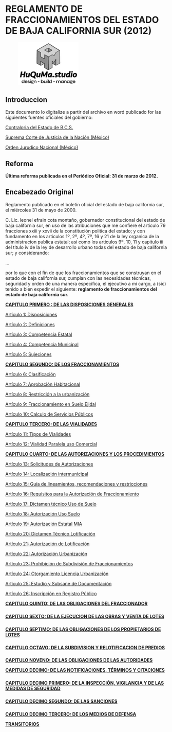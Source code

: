 # REGLAMENTO DE FRACCIONAMIENTOS DEL ESTADO DE BAJA CALIFORNIA SUR (2012)

<figure><picture><source srcset=".gitbook/assets/New Logo HuQuMa Studio Vertical W.png" media="(prefers-color-scheme: dark)"><img src=".gitbook/assets/New Logo HuQuMa Studio Vertical.png" alt="" width="188"></picture><figcaption></figcaption></figure>

## Introduccion

Este documento lo digitalize a partir del archivo en word publicado for las siguientes fuentes oficiales del gobierno:

[Contraloria del Estado de B.C.S.](https://contraloria.bcs.gob.mx/wp-content/uploads/Reglamento-de-Fraccionamientos-de-Baja-California-Sur.pdf)

[Suprema Corte de Justicia de la Nación (México)](https://bj.scjn.gob.mx/doc/legislacion/etKr8HMB1tiV43eLqJN4/%22Zona%20urbana%20ejidal%22)

[Orden Jurudico Nacional (México)](http://www.ordenjuridico.gob.mx/Documentos/Estatal/Baja%20California%20Sur/wo120362.pdf)

## Reforma

**Última reforma publicada en el Periódico Oficial: 31 de marzo de 2012.**

## Encabezado Original

Reglamento publicado en el boletín oficial del estado de baja california sur, el miércoles 31 de mayo de 2000.

C. Lic. leonel efrain cota montaño, gobernador constitucional del estado de baja california sur, en uso de las atribuciones que me confiere el artículo 79 fracciones xxiii y xxvii de la constitución politica del estado; y con fundamento en los articulos 1º, 2º, 4º, 7º, 16 y 21 de la ley organica de la administracion publica estatal; asi como los articulos 9º, 10, 11 y capitulo iii del titulo iv de la ley de desarrollo urbano todas del estado de baja california sur; y considerando:

...

por lo que con el fin de que los fraccionamientos que se construyan en el estado de baja california sur, cumplan con las necesidades técnicas, seguridad y orden de una manera especifica, el ejecutivo a mi cargo, a (sic) tenido a bien expedir el siguiente: **reglamento de fraccionamientos del estado de baja california sur.**

[**CAPITULO PRIMERO : DE LAS DISPOSICIONES GENERALES**](capitulo-1ero.-disposiciones-generales/)

[Artículo 1: Disposiciones](capitulo-1ero.-disposiciones-generales/articulo-1-disposiciones.md)

[Artículo 2: Definiciones](capitulo-1ero.-disposiciones-generales/articulo-2-definiciones.md)

[Artículo 3: Competencia Estatal](capitulo-1ero.-disposiciones-generales/articulo-3-competencia-estatal.md)

[Artículo 4: Competencia Municipal](capitulo-1ero.-disposiciones-generales/articulo-4-competencia-municipal.md)

[Artículo 5: Sujeciones](capitulo-1ero.-disposiciones-generales/articulo-5-sujeciones.md)

[**CAPITULO SEGUNDO: DE LOS FRACCIONAMIENTOS**](https://hugo-quintero.gitbook.io/reglamento-fraccionamientos-bcs-2012/capitulo-2do.-de-los-fraccionamientos)

[Artículo 6: Clasificación](capitulo-2do.-de-los-fraccionamientos/articulo-6-clasificacion.md)

[Artículo 7: Aprobación Habitacional](capitulo-2do.-de-los-fraccionamientos/articulo-7-aprobacion-habitacional.md)

[Artículo 8: Restricción a la urbanización](capitulo-2do.-de-los-fraccionamientos/articulo-8-restriccion-a-la-urbanizacion.md)

[Artículo 9: Fraccionamiento en Suelo Ejidal](capitulo-2do.-de-los-fraccionamientos/articulo-9-fraccionamiento-en-suelo-ejidal.md)

[Artículo 10: Calculo de Servicios Públicos](capitulo-2do.-de-los-fraccionamientos/articulo-10-calculo-de-servicios-publicos.md)

[**CAPITULO TERCERO: DE LAS VIALIDADES**](https://hugo-quintero.gitbook.io/reglamento-fraccionamientos-bcs-2012/capitulo-3ro.-de-las-vialidades)

[Artículo 11: Tipos de Vialidades](capitulo-3ro.-de-las-vialidades/articulo-11-tipos-de-vialidades.md)

[Artículo 12: Vialidad Paralela uso Comercial](capitulo-3ro.-de-las-vialidades/articulo-12-vialidad-paralela-uso-comercial.md)

[**CAPITULO CUARTO: DE LAS AUTORIZACIONES Y LOS PROCEDIMIENTOS**](https://hugo-quintero.gitbook.io/reglamento-fraccionamientos-bcs-2012/capitulo-4to.-de-las-autorizaciones-y-los-procedimientos)

[Artículo 13: Solicitudes de Autorizaciones](capitulo-4to.-de-las-autorizaciones-y-los-procedimientos/articulo-13-solicitudes-de-autorizaciones.md)

[Artículo 14: Localización intermunicipal](capitulo-4to.-de-las-autorizaciones-y-los-procedimientos/articulo-14-localizacion-intermunicipal.md)

[Artículo 15: Guía de lineamientos, recomendaciones y restricciones](capitulo-4to.-de-las-autorizaciones-y-los-procedimientos/articulo-15-guia-de-lineamientos-recomendaciones-y-restricciones.md)

[Artículo 16: Requisitos para la Autorización de Fraccionamiento](capitulo-4to.-de-las-autorizaciones-y-los-procedimientos/articulo-16-requisitos-para-la-autorizacion-fraccionamiento.md)

[Artículo 17: Dictamen técnico Uso de Suelo](capitulo-4to.-de-las-autorizaciones-y-los-procedimientos/articulo-17-dictamen-tecnico-uso-de-suelo.md)

[Artículo 18: Autorización Uso Suelo](capitulo-4to.-de-las-autorizaciones-y-los-procedimientos/articulo-18-autorizacion-uso-suelo.md)

[Artículo 19: Autorización Estatal MIA](capitulo-4to.-de-las-autorizaciones-y-los-procedimientos/articulo-19-autorizacion-estatal-mia.md)

[Artículo 20: Dictamen Técnico Lotificación](capitulo-4to.-de-las-autorizaciones-y-los-procedimientos/articulo-20-dictamen-tecnico-lotificacion.md)

[Artículo 21: Autorización de Lotificación](capitulo-4to.-de-las-autorizaciones-y-los-procedimientos/articulo-21-autorizacion-de-lotificacion.md)

[Artículo 22: Autorización Urbanización](capitulo-4to.-de-las-autorizaciones-y-los-procedimientos/articulo-22-autorizacion-urbanizacion.md)

[Artículo 23: Prohibición de Subdivisión de Fraccionamientos](capitulo-4to.-de-las-autorizaciones-y-los-procedimientos/articulo-23-prohibicion-de-subdivision-de-fraccionamientos.md)

[Artículo 24: Otorgamiento Licencia Urbanización](capitulo-4to.-de-las-autorizaciones-y-los-procedimientos/articulo-24-otorgamiento-licencia-urbanizacion.md)

[Artículo 25: Estudio y Subsane de Documentación](capitulo-4to.-de-las-autorizaciones-y-los-procedimientos/articulo-25-estudio-y-subsane-de-documentacion.md)

[Artículo 26: Inscripción en Registro Público](capitulo-4to.-de-las-autorizaciones-y-los-procedimientos/articulo-26-inscripcion-en-registro-publico.md)

[**CAPITULO QUINTO: DE LAS OBLIGACIONES DEL FRACCIONADOR**](capitulo-5to.-de-las-obligaciones-del-fraccionador.md)

###

[**CAPITULO SEXTO: DE LA EJECUCION DE LAS OBRAS Y VENTA DE LOTES**](capitulo-6to.-de-la-ejecucion-de-las-obras-y-venta-de-lotes.md)

###

[**CAPITULO SEPTIMO: DE LAS OBLIGACIONES DE LOS PROPIETARIOS DE LOTES**](capitulo-7mo.-de-las-obligaciones-de-los-propietarios-de-lotes.md)

###

[**CAPITULO OCTAVO: DE LA SUBDIVISION Y RELOTIFICACION DE PREDIOS**](capitulo-8vo.-de-la-subdivision-y-relotificacion-de-predios.md)

###

[**CAPITULO NOVENO: DE LAS OBLIGACIONES DE LAS AUTORIDADES**](capitulo-9no.-de-las-obligaciones-de-las-autoridades.md)

[**CAPITULO DECIMO: DE LAS NOTIFICACIONES, TÉRMINOS Y CITACIONES**](capitulo-10mo.-de-las-notificaciones-terminos-y-citaciones.md)

###

[**CAPITULO DECIMO PRIMERO: DE LA INSPECCIÓN, VIGILANCIA Y DE LAS MEDIDAS DE SEGURIDAD**](capitulo-11ro.-de-la-inspeccion-vigilancia-y-de-las-medidas-de-seguridad.md)

###

[**CAPITULO DECIMO SEGUNDO: DE LAS SANCIONES**](capitulo-12vo.-de-las-sanciones.md)

###

[**CAPITULO DECIMO TERCERO: DE LOS MEDIOS DE DEFENSA**](capitulo-13vo.-de-los-medios-de-defensa.md)

[**TRANSITORIOS**](transitorios.md)

###
